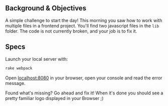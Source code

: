 ## Background & Objectives

A simple challenge to start the day! This morning you saw how to work with multiple files in a frontend project. You'll find two javascript files in the `lib` folder. The code is not currently broken, and your job is to fix it.

## Specs

Launch your local server with:

```bash
rake webpack
```

Open [localhost:8080](http://localhost:8080) in your browser, open your console and read the error message.

Found what's missing? Go ahead and fix it! When it's done you should see a pretty familiar logo displayed in your Browser ;)

